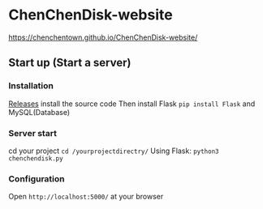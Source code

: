 # ChenChenDisk-website
https://chenchentown.github.io/ChenChenDisk-website/
## Start up (Start a server)
### Installation
[Releases](https://github.com/ChenChenTown/ChenChenDisk-website/releases)
install the source code
Then install Flask ```pip install Flask``` and MySQL(Database)
### Server start 
cd your project ```cd /yourprojectdirectry/```
Using Flask: ```python3 chenchendisk.py```
### Configuration
Open ```http://localhost:5000/``` at your browser
